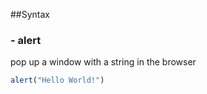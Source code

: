 ##Syntax
### - alert
pop up a window with a string in the browser
```Javascript
alert("Hello World!")
```

